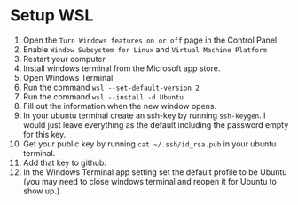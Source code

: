 # Setup WSL
1. Open the `Turn Windows features on or off` page in the Control Panel
2. Enable `Window Subsystem for Linux` and `Virtual Machine Platform`
3. Restart your computer
4. Install windows terminal from the Microsoft app store.
5. Open Windows Terminal
6. Run the command `wsl --set-default-version 2`
7. Run the command `wsl --install -d Ubuntu`
8. Fill out the information when the new window opens.
9. In your ubuntu terminal create an ssh-key by running `ssh-keygen`. I would just leave everything as the default including the password empty for this key.
10. Get your public key by running `cat ~/.ssh/id_rsa.pub` in your ubuntu terminal.
11. Add that key to github.
12. In the Windows Terminal app setting set the default profile to be Ubuntu (you may need to close windows terminal and reopen it for Ubuntu to show up.)

